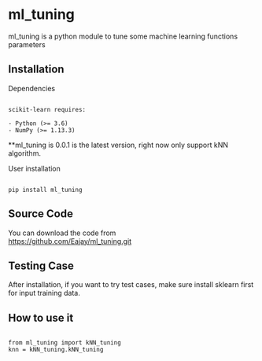 # ml_tuning
ml_tuning is a python module to tune some machine learning functions parameters

Installation
------------

Dependencies
~~~~~~~~~~~~

scikit-learn requires:

- Python (>= 3.6)
- NumPy (>= 1.13.3)
~~~~~~~~~~~~

**ml_tuning is 0.0.1 is the latest version, right now only support kNN algorithm.

User installation
~~~~~~~~~~~~~~~~~

pip install ml_tuning

~~~~~~~~~~~~~~~~~

Source Code
------------
You can download the code from  
https://github.com/Eajay/ml_tuning.git

Testing Case
------------
After installation, if you want to try test cases, make sure install sklearn first
for input training data.

How to use it
------------
~~~~~~~~~~~~~~~~~

from ml_tuning import kNN_tuning
knn = kNN_tuning.kNN_tuning

~~~~~~~~~~~~~~~~~





